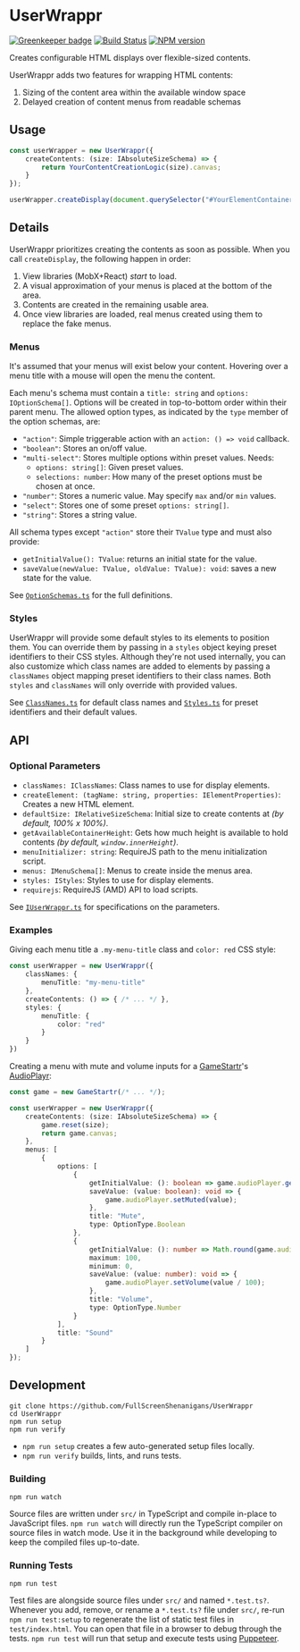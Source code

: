 <!-- {{Top}} -->
# UserWrappr

[![Greenkeeper badge](https://badges.greenkeeper.io/FullScreenShenanigans/UserWrappr.svg)](https://greenkeeper.io/)
[![Build Status](https://travis-ci.org/FullScreenShenanigans/UserWrappr.svg?branch=master)](https://travis-ci.org/FullScreenShenanigans/UserWrappr)
[![NPM version](https://badge.fury.io/js/userwrappr.svg)](http://badge.fury.io/js/userwrappr)

Creates configurable HTML displays over flexible-sized contents.
<!-- {{/Top}} -->

UserWrappr adds two features for wrapping HTML contents:

1. Sizing of the content area within the available window space
2. Delayed creation of content menus from readable schemas

## Usage

```typescript
const userWrapper = new UserWrappr({
    createContents: (size: IAbsoluteSizeSchema) => {
        return YourContentCreationLogic(size).canvas;
    }
});

userWrapper.createDisplay(document.querySelector("#YourElementContainer"));
```

## Details

UserWrappr prioritizes creating the contents as soon as possible.
When you call `createDisplay`, the following happen in order:

1. View libraries (MobX+React) _start_ to load.
2. A visual approximation of your menus is placed at the bottom of the area.
3. Contents are created in the remaining usable area.
4. Once view libraries are loaded, real menus created using them to replace the fake menus.

### Menus

It's assumed that your menus will exist below your content.
Hovering over a menu title with a mouse will open the menu the content.

Each menu's schema must contain a `title: string` and `options: IOptionSchema[]`.
Options will be created in top-to-bottom order within their parent menu.
The allowed option types, as indicated by the `type` member of the option schemas, are:

* `"action"`: Simple triggerable action with an `action: () => void` callback.
* `"boolean"`: Stores an on/off value.
* `"multi-select"`: Stores multiple options within preset values. Needs:
    * `options: string[]`: Given preset values.
    * `selections: number`: How many of the preset options must be chosen at once.
* `"number"`: Stores a numeric value. May specify `max` and/or `min` values.
* `"select"`: Stores one of some preset `options: string[]`.
* `"string"`: Stores a string value.

All schema types except `"action"` store their `TValue` type and must also provide:

* `getInitialValue(): TValue`: returns an initial state for the value.
* `saveValue(newValue: TValue, oldValue: TValue): void`: saves a new state for the value.

See [`OptionSchemas.ts`](src/Menus/Options/OptionSchemas.ts) for the full definitions.

### Styles

UserWrappr will provide some default styles to its elements to position them.
You can override them by passing in a `styles` object keying preset identifiers to their CSS styles.
Although they're not used internally, you can also customize which class names are added to elements by passing a `classNames` object mapping preset identifiers to their class names.
Both `styles` and `classNames` will only override with provided values.

See [`ClassNames.ts`](src/Bootstrapping/ClassNames.ts) for default class names and [`Styles.ts`](src/Bootstrapping/Styles.ts) for preset identifiers and their default values.

## API

### Optional Parameters

* `classNames: IClassNames`: Class names to use for display elements.
* `createElement: (tagName: string, properties: IElementProperties)`: Creates a new HTML element.
* `defaultSize: IRelativeSizeSchema`: Initial size to create contents at _(by default, 100% x 100%)_.
* `getAvailableContainerHeight`: Gets how much height is available to hold contents _(by default, `window.innerHeight`)_.
* `menuInitializer: string`: RequireJS path to the menu initialization script.
* `menus: IMenuSchema[]`: Menus to create inside the menus area.
* `styles: IStyles`: Styles to use for display elements.
* `requirejs`: RequireJS (AMD) API to load scripts.

See [`IUserWrappr.ts`](src/IUserWrappr.ts) for specifications on the parameters.

### Examples

Giving each menu title a `.my-menu-title` class and `color: red` CSS style:

```typescript
const userWrapper = new UserWrappr({
    classNames: {
        menuTitle: "my-menu-title"
    },
    createContents: () => { /* ... */ },
    styles: {
        menuTitle: {
            color: "red"
        }
    }
})
```

Creating a menu with mute and volume inputs for a [GameStartr](https://github.com/FullScreenShenanigans/GameStartr)'s [AudioPlayr](https://github.com/FullScreenShenanigans/AudioPlayr):

```typescript
const game = new GameStartr(/* ... */);

const userWrapper = new UserWrappr({
    createContents: (size: IAbsoluteSizeSchema) => {
        game.reset(size);
        return game.canvas;
    },
    menus: [
        {
            options: [
                {
                    getInitialValue: (): boolean => game.audioPlayer.getMuted(),
                    saveValue: (value: boolean): void => {
                        game.audioPlayer.setMuted(value);
                    },
                    title: "Mute",
                    type: OptionType.Boolean
                },
                {
                    getInitialValue: (): number => Math.round(game.audioPlayer.getVolume() * 100),
                    maximum: 100,
                    minimum: 0,
                    saveValue: (value: number): void => {
                        game.audioPlayer.setVolume(value / 100);
                    },
                    title: "Volume",
                    type: OptionType.Number
                }
            ],
            title: "Sound"
        }
    ]
});
```

<!-- {{Development}} -->
## Development

```
git clone https://github.com/FullScreenShenanigans/UserWrappr
cd UserWrappr
npm run setup
npm run verify
```

* `npm run setup` creates a few auto-generated setup files locally.
* `npm run verify` builds, lints, and runs tests.

### Building

```shell
npm run watch
```

Source files are written under `src/` in TypeScript and compile in-place to JavaScript files.
`npm run watch` will directly run the TypeScript compiler on source files in watch mode.
Use it in the background while developing to keep the compiled files up-to-date.

### Running Tests

```shell
npm run test
```

Test files are alongside source files under `src/` and named `*.test.ts?`.
Whenever you add, remove, or rename a `*.test.ts?` file under `src/`, re-run `npm run test:setup` to regenerate the list of static test files in `test/index.html`.
You can open that file in a browser to debug through the tests.
`npm run test` will run that setup and execute tests using [Puppeteer](https://github.com/GoogleChrome/puppeteer).
<!-- {{/Development}} -->
